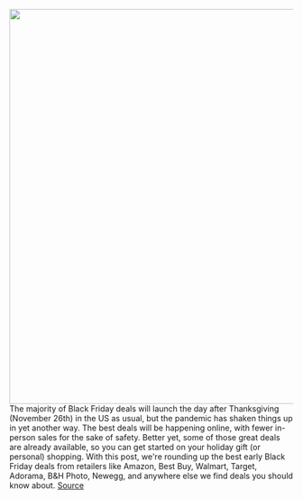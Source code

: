 <img src='https://cdn.vox-cdn.com/thumbor/I5M6FwhMcYQUML__jdZzbb4LULs=/0x0:2040x1360/1200x800/filters:focal(638x550:964x876)/cdn.vox-cdn.com/uploads/chorus_image/image/67798745/IMG_0620-1.0.0.jpeg' width='700px' /><br/>
The majority of Black Friday deals will launch the day after Thanksgiving (November 26th) in the US as usual, but the pandemic has shaken things up in yet another way. The best deals will be happening online, with fewer in-person sales for the sake of safety. Better yet, some of those great deals are already available, so you can get started on your holiday gift (or personal) shopping. With this post, we're rounding up the best early Black Friday deals from retailers like Amazon, Best Buy, Walmart, Target, Adorama, B&H Photo, Newegg, and anywhere else we find deals you should know about.
<a href='https://www.theverge.com/good-deals/21569412/black-friday-best-early-deals-sales-tech-gadgets'> Source <a/>